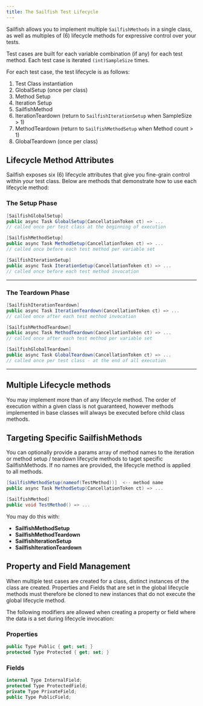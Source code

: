 ```yaml
---
title: The Sailfish Test Lifecycle
---
```


Sailfish allows you to implement multiple `SailfishMethods` in a single class, as well as multiples of (6) lifecycle methods for expressive control over your tests.

Test cases are built for each variable combination (if any) for each test method. Each test case is iterated `(int)SampleSize` times.

For each test case, the test lifecycle is as follows:

1. Test Class instantiation
1. GlobalSetup (once per class)
1. Method Setup
1. Iteration Setup
1. SailfishMethod
1. IterationTeardown (return to `SailfishIterationSetup` when SampleSize > 1)
1. MethodTeardown (return to `SailfishMethodSetup` when Method count > 1)
1. GlobalTeardown (once per class)

## Lifecycle Method Attributes

Sailfish exposes six (6) lifecycle attributes that give you fine-grain control within your test class. Below are methods that demonstrate how to use each lifecycle method:

### The Setup Phase

```csharp
[SailfishGlobalSetup]
public async Task GlobalSetup(CancellationToken ct) => ...
// called once per test class at the beginning of execution
```

```csharp
[SailfishMethodSetup]
public async Task MethodSetup(CancellationToken ct) => ...
// called once before each test method per variable set
```

```csharp
[SailfishIterationSetup]
public async Task IterationSetup(CancellationToken ct) => ...
// called once before each test method invocation
```
---
### The Teardown Phase

```csharp
[SailfishIterationTeardown]
public async Task IterationTeardown(CancellationToken ct) => ...
// called once after each test method invocation
```

```csharp
[SailfishMethodTeardown]
public async Task MethodTeardown(CancellationToken ct) => ...
// called once after each test method per variable set
```

```csharp
[SailfishGlobalTeardown]
public async Task GlobalTeardown(CancellationToken ct) => ...
// called once per test class - at the end of all execution
```
---
## Multiple Lifecycle methods

You may implement more than of any lifecycle method. The order of execution within a given class is not guaranteed, however methods implemented in base classes will always be executed before child class methods.

## Targeting Specific SailfishMethods

You can optionally provide a params array of method names to the iteration or method setup / teardown lifecycle methods to taget specific SailfishMethods. If no names are provided, the lifecycle method is applied to all methods.

```csharp
[SailfishMethodSetup(nameof(TestMethod))]  <-- method name
public async Task MethodSetup(CancellationToken ct) => ...

[SailfishMethod]
public void TestMethod() => ...

```
You may do this with:
- **SailfishMethodSetup**
- **SailfishMethodTeardown**
- **SailfishIterationSetup**
- **SailfishIterationTeardown**

## Property and Field Management

When multiple test cases are created for a class, distinct instances of the class are created. Properties and Fields that are set in the global lifecycle methods must therefore be cloned to new instances that do not execute the global lifecycle method.

The following modifiers are allowed when creating a property or field where the data is a set during lifecycle invocation:

### Properties

```csharp
public Type Public { get; set; }
protected Type Protected { get; set; }
```

### Fields

```csharp
internal Type InternalField;
protected Type ProtectedField;
private Type PrivateField;
public Type PublicField;
```
